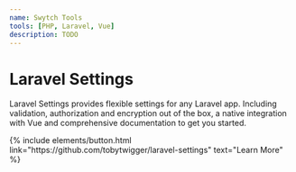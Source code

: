 ```yaml
---
name: Swytch Tools
tools: [PHP, Laravel, Vue]
description: TODO
---
```


# Laravel Settings

Laravel Settings provides flexible settings for any Laravel app. Including validation, authorization and encryption 
out of the box, a native integration with Vue and comprehensive documentation to get you started.



<p class="text-center">
{% include elements/button.html link="https://github.com/tobytwigger/laravel-settings" text="Learn More" %}
</p>